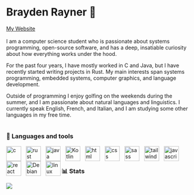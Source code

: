 # Brayden Rayner 👋

<a href="https://brayner05.github.io">My Website</a>
<br />
<br/>
I am a computer science student who is passionate about systems programming, open-source software, and has a deep, insatiable curiosity about how everything works under the hood.

For the past four years, I have mostly worked in C and Java, but I have recently started writing projects in Rust. My main interests span systems programming, embedded systems, computer graphics, and language development.

Outside of programming I enjoy golfing on the weekends during the summer, and I am passionate about natural languages and linguistics. I currently speak English, French, and Italian, and I am studying some other languages in my free time.

# 

### 🧰 Languages and tools
<img alt="c" align="left" width="40px" style="padding-right: 10px" src="https://cdn.jsdelivr.net/gh/devicons/devicon@latest/icons/c/c-original.svg" />

<img alt="rust" align="left" width="40px" style="padding-right: 10px" src="https://cdn.jsdelivr.net/gh/devicons/devicon@latest/icons/rust/rust-original.svg" />

<img alt="java" align="left"  width="40px" style="padding-right: 10px" src="https://cdn.jsdelivr.net/gh/devicons/devicon@latest/icons/java/java-original.svg" />

<img alt="Kotlin" align="left" width="40px" style="padding-right: 10px" src="https://cdn.jsdelivr.net/gh/devicons/devicon@latest/icons/kotlin/kotlin-original.svg" />          

<img alt="html" align="left" width="40px" style="padding-right: 10px" src="https://cdn.jsdelivr.net/gh/devicons/devicon@latest/icons/html5/html5-original.svg" />

<img alt="css" align="left" width="40px" style="padding-right: 10px" src="https://cdn.jsdelivr.net/gh/devicons/devicon@latest/icons/css3/css3-original.svg" />

<img alt="sass" align="left" width="40px" style="padding-right: 10px" src="https://cdn.jsdelivr.net/gh/devicons/devicon@latest/icons/sass/sass-original.svg" />

<img alt="tailwind" align="left"  width="40px" style="padding-right: 10px" src="https://cdn.jsdelivr.net/gh/devicons/devicon@latest/icons/tailwindcss/tailwindcss-original.svg" />                    

<img alt="javascript" align="left"  width="40px" style="padding-right: 10px" src="https://cdn.jsdelivr.net/gh/devicons/devicon@latest/icons/javascript/javascript-original.svg" />
          
<img alt="react" align="left"  width="40px" style="padding-right: 10px"  src="https://cdn.jsdelivr.net/gh/devicons/devicon@latest/icons/react/react-original.svg" />

<img alt="Debian" align="left" width="40px" style="padding-right: 10px" src="https://cdn.jsdelivr.net/gh/devicons/devicon@latest/icons/debian/debian-original.svg" />
          

<img alt="linux" align="left"  width="40px"  src="https://cdn.jsdelivr.net/gh/devicons/devicon@latest/icons/linux/linux-original.svg" />


<br/>

#

### 📊 Stats
![](https://github-readme-stats.vercel.app/api?username=brayner05&theme=algolia&hide_border=false&include_all_commits=false&count_private=false)<br/>
